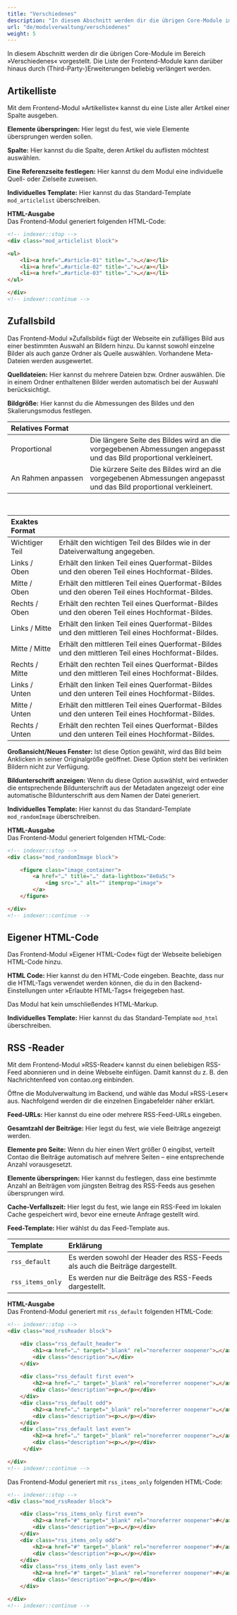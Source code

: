 ```yaml
---
title: "Verschiedenes"
description: "In diesem Abschnitt werden dir die übrigen Core-Module im Bereich »Verschiedenes« vorgestellt."
url: "de/modulverwaltung/verschiedenes"
weight: 5
---
```


In diesem Abschnitt werden dir die übrigen Core-Module im Bereich »Verschiedenes« vorgestellt. Die Liste der 
Frontend-Module kann darüber hinaus durch (Third-Party-)Erweiterungen beliebig verlängert werden.


## Artikelliste

Mit dem Frontend-Modul »Artikelliste« kannst du eine Liste aller Artikel einer Spalte ausgeben.

**Elemente überspringen:** Hier legst du fest, wie viele Elemente übersprungen werden sollen.

**Spalte:** Hier kannst du die Spalte, deren Artikel du auflisten möchtest auswählen.

**Eine Referenzseite festlegen:** Hier kannst du dem Modul eine individuelle Quell- oder Zielseite zuweisen.

**Individuelles Template:** Hier kannst du das Standard-Template `mod_articlelist` überschreiben.

**HTML-Ausgabe**  
Das Frontend-Modul generiert folgenden HTML-Code:

```html
<!-- indexer::stop -->
<div class="mod_articlelist block">

<ul>
    <li><a href="…#article-01" title="…">…</a></li>
    <li><a href="…#article-02" title="…">…</a></li>
    <li><a href="…#article-03" title="…">…</a></li>
</ul>

</div>
<!-- indexer::continue -->
```


## Zufallsbild

Das Frontend-Modul »Zufallsbild« fügt der Webseite ein zufälliges Bild aus einer bestimmten Auswahl an Bildern hinzu. 
Du kannst sowohl einzelne Bilder als auch ganze Ordner als Quelle auswählen. Vorhandene Meta-Dateien werden ausgewertet.

**Quelldateien:** Hier kannst du mehrere Dateien bzw. Ordner auswählen. Die in einem Ordner enthaltenen Bilder werden 
automatisch bei der Auswahl berücksichtigt.

**Bildgröße:** Hier kannst du die Abmessungen des Bildes und den Skalierungsmodus festlegen.

| Relatives Format               |                                                                                                                    |
|:-------------------------------|:-------------------------------------------------------------------------------------------------------------------|
| Proportional                   | Die längere Seite des Bildes wird an die vorgegebenen Abmessungen angepasst und das Bild proportional verkleinert. |
| An&nbsp;Rahmen&nbsp;anpassen   | Die kürzere Seite des Bildes wird an die vorgegebenen Abmessungen angepasst und das Bild proportional verkleinert. |

&nbsp;

| Exaktes Format    |                                                                                                    |
|:------------------|:---------------------------------------------------------------------------------------------------|
| Wichtiger Teil    | Erhält den wichtigen Teil des Bildes wie in der Dateiverwaltung angegeben.                         |
| Links / Oben      | Erhält den linken Teil eines Querformat-Bildes und den oberen Teil eines Hochformat-Bildes.        |
| Mitte / Oben      | Erhält den mittleren Teil eines Querformat-Bildes und den oberen Teil eines Hochformat-Bildes.     |
| Rechts / Oben     | Erhält den rechten Teil eines Querformat-Bildes und den oberen Teil eines Hochformat-Bildes.       |
| Links / Mitte     | Erhält den linken Teil eines Querformat-Bildes und den mittleren Teil eines Hochformat-Bildes.     |
| Mitte / Mitte     | Erhält den mittleren Teil eines Querformat-Bildes und den mittleren Teil eines Hochformat-Bildes.  |
| Rechts / Mitte    | Erhält den rechten Teil eines Querformat-Bildes und den mittleren Teil eines Hochformat-Bildes.    |
| Links / Unten     | Erhält den linken Teil eines Querformat-Bildes und den unteren Teil eines Hochformat-Bildes.       |
| Mitte / Unten     | Erhält den mittleren Teil eines Querformat-Bildes und den unteren Teil eines Hochformat-Bildes.    |
| Rechts / Unten    | Erhält den rechten Teil eines Querformat-Bildes und den unteren Teil eines Hochformat-Bildes.      |

**Großansicht/Neues Fenster:** Ist diese Option gewählt, wird das Bild beim Anklicken in seiner Originalgröße 
geöffnet. Diese Option steht bei verlinkten Bildern nicht zur Verfügung.

**Bildunterschrift anzeigen:** Wenn du diese Option auswählst, wird entweder die entsprechende Bildunterschrift aus der 
Metadaten angezeigt oder eine automatische Bildunterschrift aus dem Namen der Datei generiert.

**Individuelles Template:** Hier kannst du das Standard-Template `mod_randomImage` überschreiben.

**HTML-Ausgabe**  
Das Frontend-Modul generiert folgenden HTML-Code:

```html
<!-- indexer::stop -->
<div class="mod_randomImage block">

    <figure class="image_container">
        <a href="…" title="…" data-lightbox="8e0a5c">
            <img src="…" alt="" itemprop="image">
        </a>
    </figure>

</div>
<!-- indexer::continue -->
```


## Eigener HTML-Code

Das Frontend-Modul »Eigener HTML-Code« fügt der Webseite beliebigen HTML-Code hinzu.

**HTML Code:** Hier kannst du den HTML-Code eingeben. Beachte, dass nur die HTML-Tags verwendet werden können, die du 
in den Backend-Einstellungen unter »Erlaubte HTML-Tags« freigegeben hast.

Das Modul hat kein umschließendes HTML-Markup.

**Individuelles Template:** Hier kannst du das Standard-Template `mod_html` überschreiben.


## RSS -Reader

Mit dem Frontend-Modul »RSS-Reader« kannst du einen beliebigen RSS-Feed abonnieren und in deine Webseite einfügen. 
Damit kannst du z. B. den Nachrichtenfeed von contao.org einbinden.

Öffne die Modulverwaltung im Backend, und wähle das Modul »RSS-Leser« aus. Nachfolgend werden dir die einzelnen Eingabefelder 
näher erklärt.

**Feed-URLs:** Hier kannst du eine oder mehrere RSS-Feed-URLs eingeben.

**Gesamtzahl der Beiträge:** Hier legst du fest, wie viele Beiträge angezeigt werden.

**Elemente pro Seite:** Wenn du hier einen Wert größer 0 eingibst, verteilt Contao die Beiträge automatisch auf mehrere 
Seiten – eine entsprechende Anzahl vorausgesetzt.

**Elemente überspringen:** Hier kannst du festlegen, dass eine bestimmte Anzahl an Beiträgen vom jüngsten Beitrag des 
RSS-Feeds aus gesehen übersprungen wird.

**Cache-Verfallszeit:** Hier legst du fest, wie lange ein RSS-Feed im lokalen Cache gespeichert wird, bevor eine 
erneute Anfrage gestellt wird.

**Feed-Template:** Hier wählst du das Feed-Template aus.

| Template                 | Erklärung                                                                                |
|:-------------------------|:-----------------------------------------------------------------------------------------|
| `rss_default`            | Es werden sowohl der Header des RSS-Feeds als auch die Beiträge dargestellt.             |
| `rss_items_only`         | Es werden nur die Beiträge des RSS-Feeds dargestellt.                                    |

**HTML-Ausgabe**  
Das Frontend-Modul generiert mit `rss_default` folgenden HTML-Code:

```html
<!-- indexer::stop -->
<div class="mod_rssReader block">

    <div class="rss_default_header">
        <h1><a href="…" target="_blank" rel="noreferrer noopener">…</a></h1>
        <div class="description">…</div>
    </div>
    
    <div class="rss_default first even">
        <h2><a href="…" target="_blank" rel="noreferrer noopener">…</a></h2>
        <div class="description"><p>…</p></div>
    </div>
    <div class="rss_default odd">
        <h2><a href="…" target="_blank" rel="noreferrer noopener">…</a></h2>
        <div class="description"><p>…</p></div>
    </div>
    <div class="rss_default last even">
        <h2><a href="…" target="_blank" rel="noreferrer noopener">…</a></h2>
        <div class="description"><p>…</p></div>
     </div>

</div>
<!-- indexer::continue -->
```

Das Frontend-Modul generiert mit `rss_items_only` folgenden HTML-Code:

```html
<!-- indexer::stop -->
<div class="mod_rssReader block">

    <div class="rss_items_only first even">
        <h2><a href="#" target="_blank" rel="noreferrer noopener">#</a></h2>
        <div class="description"><p>…</p></div>
    </div>
    <div class="rss_items_only odd">
        <h2><a href="#" target="_blank" rel="noreferrer noopener">#</a></h2>
        <div class="description"><p>…</p></div>
    </div>
    <div class="rss_items_only last even">
        <h2><a href="#" target="_blank" rel="noreferrer noopener">#</a></h2>
        <div class="description"><p>…</p></div>
    </div>

</div>
<!-- indexer::continue -->
```
